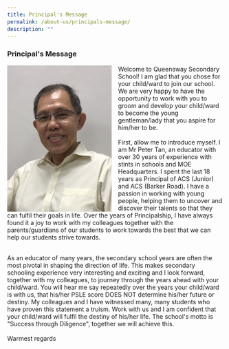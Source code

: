 ```yaml
---
title: Principal's Message
permalink: /about-us/principals-message/
description: ""
---
```

### Principal's Message

<img src="/images/principal.png" style="width:243px;height:340px;margin-right:15px;" align = "left"> Welcome to Queensway Secondary School! I am glad that you chose for your child/ward to join our school. We are very happy to have the opportunity to work with you to groom and develop your child/ward to become the young gentleman/lady that you aspire for him/her to be. <br><br>First, allow me to introduce myself. I am Mr Peter Tan, an educator with over 30 years of experience with stints in schools and MOE Headquarters. I spent the last 18 years as Principal of ACS (Junior) and ACS (Barker Road). I have a passion in working with young people, helping them to uncover and discover their talents so that they can fulfil their goals in life. Over the years of Principalship, I have always found it a joy to work with my colleagues together with the parents/guardians of our students to work towards the best that we can help our students strive towards.<br><br>

As an educator of many years, the secondary school years are often the most pivotal in shaping the direction of life. This makes secondary schooling experience very interesting and exciting and I look forward, together with my colleagues, to journey through the years ahead with your child/ward. You will hear me say repeatedly over the years your child/ward is with us, that his/her PSLE score DOES NOT determine his/her future or destiny. My colleagues and I have witnessed many, many students who have proven this statement a truism. Work with us and I am confident that your child/ward will fulfil the destiny of his/her life. The school's motto is "Success through Diligence", together we will achieve this. <br><br>Warmest regards